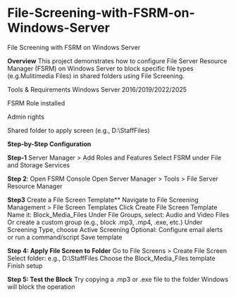 # File-Screening-with-FSRM-on-Windows-Server
File Screening with FSRM on Windows Server

 **Overview**
This project demonstrates how to configure File Server Resource Manager (FSRM) on Windows Server to block specific file types (e.g.Mulitimedia Files) in shared folders using File Screening.

Tools & Requirements
Windows Server 2016/2019/2022/2025

FSRM Role installed

Admin rights

Shared folder to apply screen (e.g., D:\StaffFiles)

**Step-by-Step Configuration**


**Step-1**
Server Manager > Add Roles and Features
Select FSRM under File and Storage Services

**Step 2**: Open FSRM Console
Open Server Manager > Tools > File Server Resource Manager

**Step3** Create a File Screen Template**
Navigate to File Screening Management > File Screen Templates
Click Create File Screen Template
Name it: Block_Media_Files
Under File Groups, select:
Audio and Video Files
Or create a custom group (e.g., block .mp3, .mp4, .exe, etc.)
Under Screening Type, choose Active Screening
Optional: Configure email alerts or run a command/script
Save template

**Step 4: Apply File Screen to Folder**
Go to File Screens > Create File Screen
Select folder: e.g., D:\StaffFiles
Choose the Block_Media_Files template
Finish setup

**Step 5: Test the Block**
Try copying a .mp3 or .exe file to the folder
Windows will block the operation

